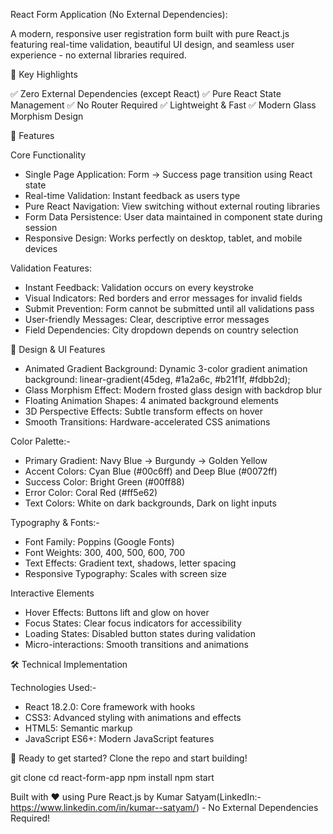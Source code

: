 React Form Application (No External Dependencies):

A modern, responsive user registration form built with pure React.js featuring real-time validation, beautiful UI design, and seamless user experience - no external libraries required.

🌟 Key Highlights

✅ Zero External Dependencies (except React)
✅ Pure React State Management
✅ No Router Required
✅ Lightweight & Fast
✅ Modern Glass Morphism Design

🚀 Features

Core Functionality
* Single Page Application: Form → Success page transition using React state
* Real-time Validation: Instant feedback as users type
* Pure React Navigation: View switching without external routing libraries
* Form Data Persistence: User data maintained in component state during session
* Responsive Design: Works perfectly on desktop, tablet, and mobile devices
 
 Validation Features:

* Instant Feedback: Validation occurs on every keystroke
* Visual Indicators: Red borders and error messages for invalid fields
* Submit Prevention: Form cannot be submitted until all validations pass
* User-friendly Messages: Clear, descriptive error messages
* Field Dependencies: City dropdown depends on country selection

🎨 Design & UI Features

* Animated Gradient Background: Dynamic 3-color gradient animation
    background: linear-gradient(45deg, #1a2a6c, #b21f1f, #fdbb2d);
* Glass Morphism Effect: Modern frosted glass design with backdrop blur
* Floating Animation Shapes: 4 animated background elements
* 3D Perspective Effects: Subtle transform effects on hover
* Smooth Transitions: Hardware-accelerated CSS animations

Color Palette:-

* Primary Gradient: Navy Blue → Burgundy → Golden Yellow
* Accent Colors: Cyan Blue (#00c6ff) and Deep Blue (#0072ff)
* Success Color: Bright Green (#00ff88)
* Error Color: Coral Red (#ff5e62)
* Text Colors: White on dark backgrounds, Dark on light inputs

Typography & Fonts:-

* Font Family: Poppins (Google Fonts)
* Font Weights: 300, 400, 500, 600, 700
* Text Effects: Gradient text, shadows, letter spacing
* Responsive Typography: Scales with screen size

Interactive Elements

* Hover Effects: Buttons lift and glow on hover
* Focus States: Clear focus indicators for accessibility
* Loading States: Disabled button states during validation
* Micro-interactions: Smooth transitions and animations

🛠️ Technical Implementation

Technologies Used:-

* React 18.2.0: Core framework with hooks
* CSS3: Advanced styling with animations and effects
* HTML5: Semantic markup
* JavaScript ES6+: Modern JavaScript features

🚀 Ready to get started? Clone the repo and start building!

git clone <repository-url>
cd react-form-app
npm install
npm start

Built with ❤️ using Pure React.js by Kumar Satyam(LinkedIn:-https://www.linkedin.com/in/kumar--satyam/) - No External Dependencies Required!